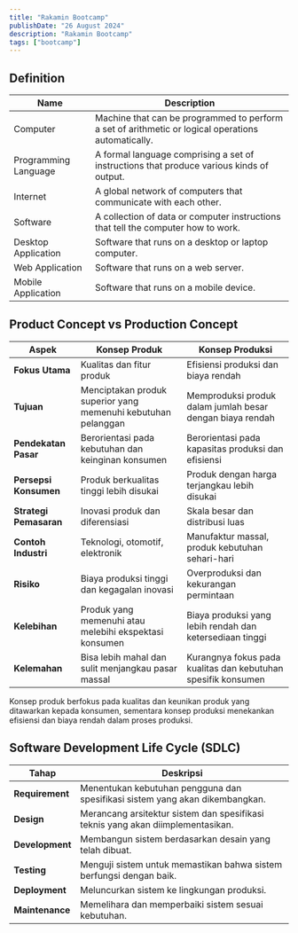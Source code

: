 ```yaml
---
title: "Rakamin Bootcamp"
publishDate: "26 August 2024"
description: "Rakamin Bootcamp"
tags: ["bootcamp"]
---
```


## Definition

| Name                 | Description                                                                                        |
| -------------------- | -------------------------------------------------------------------------------------------------- |
| Computer             | Machine that can be programmed to perform a set of arithmetic or logical operations automatically. |
| Programming Language | A formal language comprising a set of instructions that produce various kinds of output.           |
| Internet             | A global network of computers that communicate with each other.                                    |
| Software             | A collection of data or computer instructions that tell the computer how to work.                  |
| Desktop Application  | Software that runs on a desktop or laptop computer.                                                |
| Web Application      | Software that runs on a web server.                                                                |
| Mobile Application   | Software that runs on a mobile device.                                                             |

## Product Concept vs Production Concept

| **Aspek**              | **Konsep Produk**                                             | **Konsep Produksi**                                           |
| ---------------------- | ------------------------------------------------------------- | ------------------------------------------------------------- |
| **Fokus Utama**        | Kualitas dan fitur produk                                     | Efisiensi produksi dan biaya rendah                           |
| **Tujuan**             | Menciptakan produk superior yang memenuhi kebutuhan pelanggan | Memproduksi produk dalam jumlah besar dengan biaya rendah     |
| **Pendekatan Pasar**   | Berorientasi pada kebutuhan dan keinginan konsumen            | Berorientasi pada kapasitas produksi dan efisiensi            |
| **Persepsi Konsumen**  | Produk berkualitas tinggi lebih disukai                       | Produk dengan harga terjangkau lebih disukai                  |
| **Strategi Pemasaran** | Inovasi produk dan diferensiasi                               | Skala besar dan distribusi luas                               |
| **Contoh Industri**    | Teknologi, otomotif, elektronik                               | Manufaktur massal, produk kebutuhan sehari-hari               |
| **Risiko**             | Biaya produksi tinggi dan kegagalan inovasi                   | Overproduksi dan kekurangan permintaan                        |
| **Kelebihan**          | Produk yang memenuhi atau melebihi ekspektasi konsumen        | Biaya produksi yang lebih rendah dan ketersediaan tinggi      |
| **Kelemahan**          | Bisa lebih mahal dan sulit menjangkau pasar massal            | Kurangnya fokus pada kualitas dan kebutuhan spesifik konsumen |

Konsep produk berfokus pada kualitas dan keunikan produk yang ditawarkan kepada konsumen, sementara konsep produksi menekankan efisiensi dan biaya rendah dalam proses produksi.

## Software Development Life Cycle (SDLC)

| **Tahap**       | **Deskripsi**                                                                   |
| --------------- | ------------------------------------------------------------------------------- |
| **Requirement** | Menentukan kebutuhan pengguna dan spesifikasi sistem yang akan dikembangkan.    |
| **Design**      | Merancang arsitektur sistem dan spesifikasi teknis yang akan diimplementasikan. |
| **Development** | Membangun sistem berdasarkan desain yang telah dibuat.                          |
| **Testing**     | Menguji sistem untuk memastikan bahwa sistem berfungsi dengan baik.             |
| **Deployment**  | Meluncurkan sistem ke lingkungan produksi.                                      |
| **Maintenance** | Memelihara dan memperbaiki sistem sesuai kebutuhan.                             |

